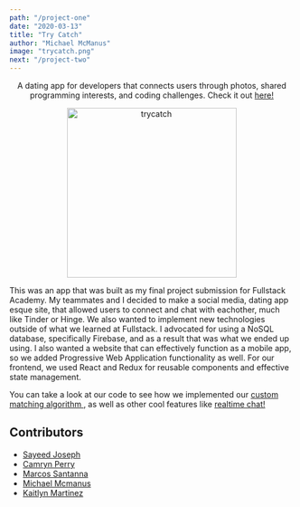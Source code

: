 ```yaml
---
path: "/project-one"
date: "2020-03-13"
title: "Try Catch"
author: "Michael McManus"
image: "trycatch.png"
next: "/project-two"
---
```


<p align="center">
A dating app for developers that connects users through photos, shared programming interests, and coding challenges.
Check it out <a href="https://try-catch.app" target="_blank" rel="noopener noreferrer">here!</a>
</p>
<p align="center">
  <img src="https://i.imgur.com/zw7zF2h.png" width="300" alt="trycatch"/>
</p>

This was an app that was built as my final project submission for Fullstack Academy. My teammates
and I decided to make a social media, dating app esque site, that allowed users to connect and chat
with eachother, much like Tinder or Hinge. We also wanted to implement new technologies outside of
what we learned at Fullstack. I advocated for using a NoSQL database, specifically Firebase, and
as a result that was what we ended up using. I also wanted a website that can effectively function
as a mobile app, so we added Progressive Web Application functionality as well. For our frontend, we used
React and Redux for reusable components and effective state management.

You can take a look at our code to see how we implemented our <a href="https://github.com/codewars-clone/TryCatch/blob/master/src/client/store/reducers/likes.js" target="_blank" rel="noopener noreferrer"> custom matching algorithm </a>, as well as other cool features like <a href="https://github.com/codewars-clone/TryCatch/blob/master/src/client/store/reducers/chat.js" target="_blank" rel="noopener noreferrer">realtime chat!</a>

## Contributors

- <a href="https://github.com/sjoseph11236" target="_blank" rel="noopener noreferrer">Sayeed Joseph</a>
- <a href="https://github.com/camryn-perry" target="_blank" rel="noopener noreferrer">Camryn Perry</a>
- <a href="https://github.com/mcs2019" target="_blank" rel="noopener noreferrer">Marcos Santanna</a>
- <a href="https://github.com/MikeMcmanus95" target="_blank" rel="noopener noreferrer">Michael Mcmanus</a>
- <a href="https://github.com/kkmartinez95" target="_blank" rel="noopener noreferrer">Kaitlyn Martinez</a>
